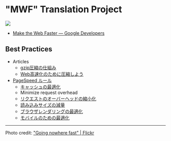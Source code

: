 # "MWF" Translation Project

![](https://raw.github.com/t32k/speed/master/images/hero.jpg)

+ [Make the Web Faster — Google Developers](https://developers.google.com/speed/)

## Best Practices

+ Articles
	+ [gzip圧縮の仕組み](/articles/gzip.md)
	+ [Web高速化のために圧縮しよう](/articles/use-compression.md)
+ [PageSpeed ルール](/docs/best-practices/rules_intro.md)
	+ [キャッシュの最適化](/docs/best-practices/caching.md)
	+ Minimize request overhead
	+ [リクエストのオーバーヘッドの縮小化 ](/docs/best-practices/caching.md)
	+ [読み込みサイズの減量](/docs/best-practices/payload.md)
	+ [ブラウザレンダリングの最適化](/docs/best-practices/rendering.md)
	+ [モバイルのための最適化](/docs/best-practices/mobile.md)

---

Photo credit: ["Going nowhere fast" | Flickr](http://www.flickr.com/photos/thatguyfromcchs08/2300190277/)